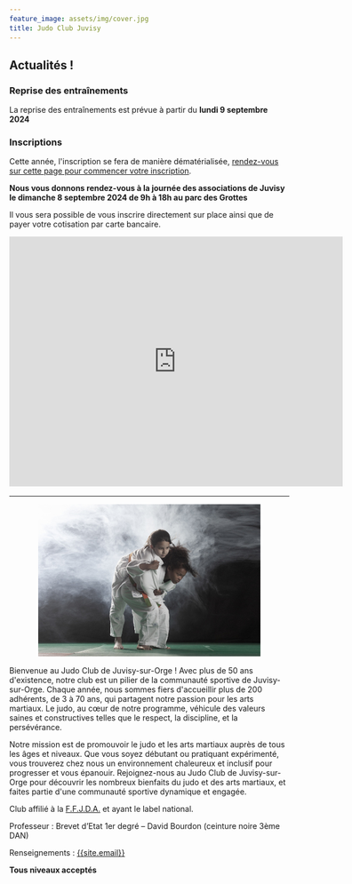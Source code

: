 ```yaml
---
feature_image: assets/img/cover.jpg
title: Judo Club Juvisy
---
```


## Actualités !

### Reprise des entraînements

La reprise des entraînements est prévue à partir du **lundi 9 septembre 2024**

### Inscriptions

Cette année, l'inscription se fera de manière dématérialisée, [rendez-vous sur cette page pour commencer votre inscription](inscription.html).

**Nous vous donnons rendez-vous à la journée des associations de Juvisy le dimanche 8 septembre 2024 de 9h à 18h au parc des Grottes**

Il vous sera possible de vous inscrire directement sur place ainsi que de payer votre cotisation par carte bancaire.

<div style="text-align:center">
<iframe src="https://www.google.com/maps/embed?pb=!1m18!1m12!1m3!1d5248.870679813506!2d2.3723121042405397!3d48.69503056203868!2m3!1f0!2f0!3f0!3m2!1i1024!2i768!4f13.1!3m3!1m2!1s0x47e675f55eee3aed%3A0x9eedd56b7f1fd49d!2sParc%20des%20Grottes!5e0!3m2!1sen!2sfr!4v1720262833390!5m2!1sen!2sfr" width="600" height="450" style="border:0;" allowfullscreen="" loading="lazy" referrerpolicy="no-referrer-when-downgrade"></iframe>
</div>

---

<div style="text-align:center">
    <img src="assets/img/main.jpg" />
</div>

Bienvenue au Judo Club de Juvisy-sur-Orge ! Avec plus de 50 ans d'existence, notre club est un pilier de la communauté sportive de Juvisy-sur-Orge. Chaque année, nous sommes fiers d'accueillir plus de 200 adhérents, de 3 à 70 ans, qui partagent notre passion pour les arts martiaux. Le judo, au cœur de notre programme, véhicule des valeurs saines et constructives telles que le respect, la discipline, et la persévérance.

Notre mission est de promouvoir le judo et les arts martiaux auprès de tous les âges et niveaux. Que vous soyez débutant ou pratiquant expérimenté, vous trouverez chez nous un environnement chaleureux et inclusif pour progresser et vous épanouir. Rejoignez-nous au Judo Club de Juvisy-sur-Orge pour découvrir les nombreux bienfaits du judo et des arts martiaux, et faites partie d'une communauté sportive dynamique et engagée.


Club affilié à la [F.F.J.D.A.](https://www.ffjudo.com/) et ayant le label national.

Professeur : Brevet d’Etat 1er degré – David Bourdon (ceinture noire 3ème DAN)

Renseignements : [{{site.email}}](mailto:{{site.email}})

**Tous niveaux acceptés**


